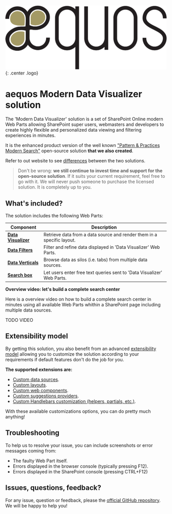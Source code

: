 !["aequos"](./assets/aequos_logo_noir.png){: .center .logo}

# aequos Modern Data Visualizer solution

The 'Modern Data Visualizer' solution is a set of SharePoint Online modern Web Parts allowing SharePoint super users, webmasters and developers to create highly flexible and personalized data viewing and filtering experiences in minutes.

It is the enhanced product version of the well known ["Pattern & Practices Modern Search"](https://github.com/microsoft-search/pnp-modern-search) open-source solution **that we also created**.

Refer to out website to see [differences]() between the two solutions.

> Don't be wrong: **we still continue to invest time and support for the open-source solution**. If it suits your current requirement, feel free to go with it. We will never push someone to purchase the licensed solution. It is completely up to you.

## What's included?

The solution includes the following Web Parts:

| Component | Description |
| --------- | ----------- |
| **[Data Visualizer](./basic/usage/data-visualizer/index.md)** | Retrieve data from a data source and render them in a specific layout.
| **[Data Filters](./basic/usage/data-filters/index.md)** | Filter and refine data displayed in 'Data Visualizer' Web Parts.
| **[Data Verticals](./basic/usage/data-verticals/index.md)** | Browse data as silos (i.e. tabs) from multiple data sources.
| **[Search box](./basic/usage/search-box/index.md)** | Let users enter free text queries sent to 'Data Visualizer' Web Parts.

**Overview video: let's build a complete search center**

Here is a overview video on how to build a complete search center in minutes using all available Web Parts whithin a SharePoint page including multiple data sources.

TODO VIDEO

## Extensibility model

By getting this solution, you also benefit from an advanced [extensibility model](./basic/extensibility/index.md) allowing you to customize the solution according to your requirements if default features don't do the job for you. 

**The supported extensions are:**

- [Custom data sources](./basic/extensibility/custom_data_source.md).
- [Custom layouts](./basic/extensibility/custom_layout.md).
- [Custom web components](./basic/extensibility/custom_web_component.md).
- [Custom suggestions providers](./basic/extensibility/custom_suggestions_provider.md).
- [Custom Handlebars customization (helpers, partials, etc.)](./basic/extensibility/handlebars_customizations.md).

With these available customizations options, you can do pretty much anything!

## Troubleshooting

To help us to resolve your issue, you can include screenshots or error messages coming from:

- The faulty Web Part itself. 
- Errors displayed in the browser console (typically pressing F12).
- Errors displayed in the SharePoint console (pressing CTRL+F12)

## Issues, questions, feedback?

For any issue, question or feedback, please the [official GitHub repository](https://github.com/aequos-solutions/modern-data-visualizer/issues). We will be happy to help you!